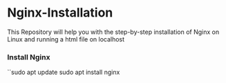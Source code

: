 # Nginx-Installation
This Repository will help you with the step-by-step installation of Nginx on Linux and running a html file on localhost

<h3>Install Nginx</h3>
``sudo apt update
sudo apt install nginx
